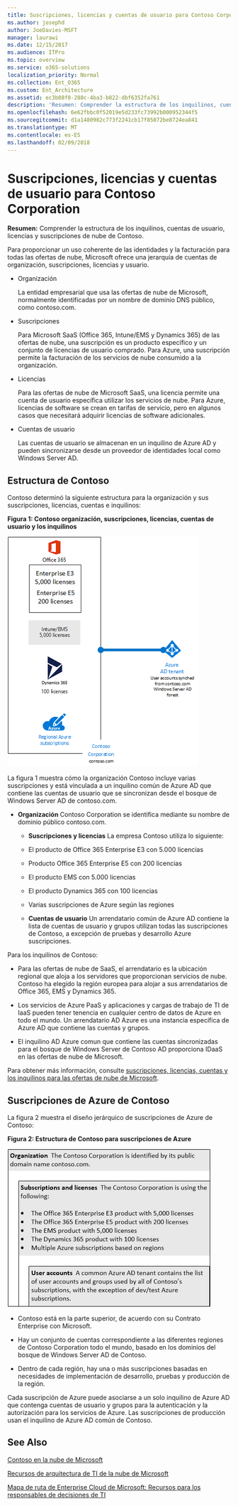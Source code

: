 ```yaml
---
title: Suscripciones, licencias y cuentas de usuario para Contoso Corporation
ms.author: josephd
author: JoeDavies-MSFT
manager: laurawi
ms.date: 12/15/2017
ms.audience: ITPro
ms.topic: overview
ms.service: o365-solutions
localization_priority: Normal
ms.collection: Ent_O365
ms.custom: Ent_Architecture
ms.assetid: ec3b08f0-288c-4ba3-b822-dbf6352fa761
description: 'Resumen: Comprender la estructura de los inquilinos, cuentas de usuario, licencias y suscripciones de nube de Contoso.'
ms.openlocfilehash: 6e62fbbc0f52019e5d233fc73992b000952344f5
ms.sourcegitcommit: d1a1480982c773f2241cb17f85072be8724ea841
ms.translationtype: MT
ms.contentlocale: es-ES
ms.lasthandoff: 02/09/2018
---
```

# <a name="subscriptions-licenses-and-user-accounts-for-the-contoso-corporation"></a>Suscripciones, licencias y cuentas de usuario para Contoso Corporation

 **Resumen:** Comprender la estructura de los inquilinos, cuentas de usuario, licencias y suscripciones de nube de Contoso.
  
Para proporcionar un uso coherente de las identidades y la facturación para todas las ofertas de nube, Microsoft ofrece una jerarquía de cuentas de organización, suscripciones, licencias y usuario.
  
- Organización
    
    La entidad empresarial que usa las ofertas de nube de Microsoft, normalmente identificadas por un nombre de dominio DNS público, como contoso.com.
    
- Suscripciones
    
    Para Microsoft SaaS (Office 365, Intune/EMS y Dynamics 365) de las ofertas de nube, una suscripción es un producto específico y un conjunto de licencias de usuario comprado. Para Azure, una suscripción permite la facturación de los servicios de nube consumido a la organización.
    
- Licencias
    
    Para las ofertas de nube de Microsoft SaaS, una licencia permite una cuenta de usuario específica utilizar los servicios de nube. Para Azure, licencias de software se crean en tarifas de servicio, pero en algunos casos que necesitará adquirir licencias de software adicionales.
    
- Cuentas de usuario
    
    Las cuentas de usuario se almacenan en un inquilino de Azure AD y pueden sincronizarse desde un proveedor de identidades local como Windows Server AD.
    
## <a name="contosos-structure"></a>Estructura de Contoso

Contoso determinó la siguiente estructura para la organización y sus suscripciones, licencias, cuentas e inquilinos:
  
**Figura 1: Contoso organización, suscripciones, licencias, cuentas de usuario y los inquilinos**

![Organización, suscripciones, licencias, cuentas de usuario e inquilinos de Contoso](images/Contoso_Poster/Subscriptions.png)
  
La figura 1 muestra cómo la organización Contoso incluye varias suscripciones y está vinculada a un inquilino común de Azure AD que contiene las cuentas de usuario que se sincronizan desde el bosque de Windows Server AD de contoso.com.
  
- **Organización** Contoso Corporation se identifica mediante su nombre de dominio público contoso.com.
    
  - **Suscripciones y licencias** La empresa Contoso utiliza lo siguiente:
    
  - El producto de Office 365 Enterprise E3 con 5.000 licencias
    
  - Producto Office 365 Enterprise E5 con 200 licencias
    
  - El producto EMS con 5.000 licencias
    
  - El producto Dynamics 365 con 100 licencias
    
  - Varias suscripciones de Azure según las regiones
    
  - **Cuentas de usuario** Un arrendatario común de Azure AD contiene la lista de cuentas de usuario y grupos utilizan todas las suscripciones de Contoso, a excepción de pruebas y desarrollo Azure suscripciones.
    
Para los inquilinos de Contoso:
  
- Para las ofertas de nube de SaaS, el arrendatario es la ubicación regional que aloja a los servidores que proporcionan servicios de nube. Contoso ha elegido la región europea para alojar a sus arrendatarios de Office 365, EMS y Dynamics 365. 
    
- Los servicios de Azure PaaS y aplicaciones y cargas de trabajo de TI de IaaS pueden tener tenencia en cualquier centro de datos de Azure en todo el mundo. Un arrendatario AD Azure es una instancia específica de Azure AD que contiene las cuentas y grupos.
    
- El inquilino AD Azure comun que contiene las cuentas sincronizadas para el bosque de Windows Server de Contoso AD proporciona IDaaS en las ofertas de nube de Microsoft.
    
Para obtener más información, consulte [suscripciones, licencias, cuentas y los inquilinos para las ofertas de nube de Microsoft](subscriptions-licenses-accounts-and-tenants-for-microsoft-cloud-offerings.md).
  
## <a name="contosos-azure-subscriptions"></a>Suscripciones de Azure de Contoso

La figura 2 muestra el diseño jerárquico de suscripciones de Azure de Contoso:
  
**Figura 2: Estructura de Contoso para suscripciones de Azure**

![Estructura de Contoso para las suscripciones a Azure](images/Contoso_Poster/Subscriptions_Nested.png)
  
- Contoso está en la parte superior, de acuerdo con su Contrato Enterprise con Microsoft.
    
- Hay un conjunto de cuentas correspondiente a las diferentes regiones de Contoso Corporation todo el mundo, basado en los dominios del bosque de Windows Server AD de Contoso.
    
- Dentro de cada región, hay una o más suscripciones basadas en necesidades de implementación de desarrollo, pruebas y producción de la región.
    
Cada suscripción de Azure puede asociarse a un solo inquilino de Azure AD que contenga cuentas de usuario y grupos para la autenticación y la autorización para los servicios de Azure. Las suscripciones de producción usan el inquilino de Azure AD común de Contoso.
  
## <a name="see-also"></a>See Also

[Contoso en la nube de Microsoft](contoso-in-the-microsoft-cloud.md)
  
[Recursos de arquitectura de TI de la nube de Microsoft](microsoft-cloud-it-architecture-resources.md)

[Mapa de ruta de Enterprise Cloud de Microsoft: Recursos para los responsables de decisiones de TI](https://sway.com/FJ2xsyWtkJc2taRD)




